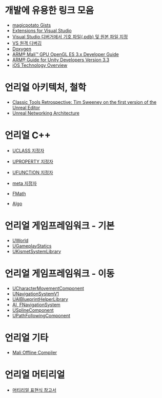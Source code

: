 ﻿# 개발에 유용한 링크 모음

* [magicpotato Gists](https://gist.github.com/fortheday)
* [Extensions for Visual Studio](https://marketplace.visualstudio.com/)
* [Visual Studio 디버거에서 기호 파일(.pdb) 및 원본 파일 지정](https://msdn.microsoft.com/ko-kr/library/ms241613.aspx)
* [VS 원격 디버깅](https://msdn.microsoft.com/ko-kr/library/y7f5zaaa.aspx)
* [Doxygen](http://www.stack.nl/~dimitri/doxygen/)
* [ARM® Mali™ GPU OpenGL ES 3.x Developer Guide](https://www.google.co.kr/url?sa=t&rct=j&q=&esrc=s&source=web&cd=1&cad=rja&uact=8&ved=0ahUKEwiG8qX60-vYAhUBvLwKHbjpBTwQFgglMAA&url=https%3A%2F%2Fstatic.docs.arm.com%2F100587%2F0100%2Farm_mali_gpu_opengl_es_3-x_developer_guide_100587_0100_00_en.pdf&usg=AOvVaw0BQe_2ETUc8qyCCmdr7jBW)
* [ARM®
 Guide for Unity Developers Version 3.3](https://www.google.co.kr/url?sa=t&rct=j&q=&esrc=s&source=web&cd=4&ved=0ahUKEwidsuyR1OvYAhWEurwKHSGEBc4QFgg8MAM&url=https%3A%2F%2Fstatic.docs.arm.com%2F100140%2F0303%2Farm_guide_for_unity_developers_optimizing_mobile_gaming_graphics_100140_0303_01_en.pdf&usg=AOvVaw3kY-anKPUFavHmm-KGacme)
* [iOS Technology Overview](https://drive.google.com/file/d/1r9iMSZuJomim6ZJXG74uPUsJQ9RNXRy2/view?usp=sharing)


# 언리얼 아키텍처, 철학
* [Classic Tools Retrospective: Tim Sweeney on the first version of the Unreal Editor](https://www.gamasutra.com/blogs/DavidLightbown/20180109/309414/Classic_Tools_Retrospective_Tim_Sweeney_on_the_first_version_of_the_Unreal_Editor.php)
* [Unreal Networking Architecture](http://www.snipersparadise.net/network.html)

# 언리얼 C++
* [UCLASS 지정자](http://api.unrealengine.com/KOR/Programming/UnrealArchitecture/Reference/Classes/Specifiers/)
* [UPROPERTY 지정자](http://api.unrealengine.com/KOR/Programming/UnrealArchitecture/Reference/Properties/Specifiers/index.html)
* [UFUNCTION 지정자](https://api.unrealengine.com/KOR/Programming/UnrealArchitecture/Reference/Functions/Specifiers/index.html)
* [meta 지정자](http://api.unrealengine.com/KOR/Programming/UnrealArchitecture/Reference/Metadata/)

* [FMath](https://api.unrealengine.com/INT/API/Runtime/Core/Math/FMath/)
* [Algo](https://api.unrealengine.com/INT/API/Runtime/Core/Algo/index.html)


# 언리얼 게임프레임워크 - 기본
* [UWorld](http://api.unrealengine.com/INT/API/Runtime/Engine/Engine/UWorld/)
* [UGameplayStatics](http://api.unrealengine.com/INT/API/Runtime/Engine/Kismet/UGameplayStatics/)
* [UKismetSystemLibrary](https://api.unrealengine.com/INT/API/Runtime/Engine/Kismet/UKismetSystemLibrary/index.html)


# 언리얼 게임프레임워크 - 이동
* [UCharacterMovementComponent](https://api.unrealengine.com/INT/API/Runtime/Engine/GameFramework/UCharacterMovementComponent/index.html)
* [UNavigationSystemV1](https://api.unrealengine.com/INT/API/Runtime/NavigationSystem/UNavigationSystemV1/index.html)
* [UAIBlueprintHelperLibrary](https://api.unrealengine.com/INT/API/Runtime/AIModule/Blueprint/UAIBlueprintHelperLibrary/index.html)
* [AI, FNavigationSystem](https://api.unrealengine.com/INT/API/Runtime/Engine/AI/index.html)
* [USplineComponent](http://api.unrealengine.com/INT/API/Runtime/Engine/Components/USplineComponent/)
* [UPathFollowingComponent](https://api.unrealengine.com/INT/API/Runtime/AIModule/Navigation/UPathFollowingComponent/index.html)


# 언리얼 기타
* [Mali Offline Compiler](https://developer.arm.com/products/software-development-tools/graphics-development-tools/mali-offline-compiler/downloads)


# 언리얼 머티리얼
* [머티리얼 표현식 참고서](https://api.unrealengine.com/KOR/Engine/Rendering/Materials/ExpressionReference/index.html)
